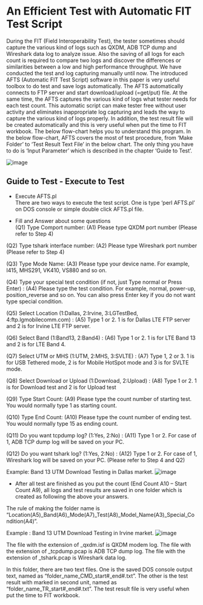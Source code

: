 # An Efficient Test with Automatic FIT Test Script

During the FIT (Field Interoperability Test), the tester sometimes should capture the various kind of logs such as QXDM, ADB TCP dump and Wireshark data log to analyze issue. Also the saving of all logs for each count is required to compare two logs and discover the differences or similarities between a low and high performance throughput. We have conducted the test and log capturing manually until now. The introduced AFTS (Automatic FIT Test Script) software in this paper is very useful toolbox to do test and save logs automatically. The AFTS automatically connects to FTP server and start download/upload (=get/put) file. At the same time, the AFTS captures the various kind of logs what tester needs for each test count. This automatic script can make tester free without user activity and eliminates inappropriate log capturing and leads the way to capture the various kind of logs properly. In addition, the test result file will be created automatically and this is very useful when put the time to FIT workbook. The below flow-chart helps you to understand this program. In the below flow-chart, AFTS covers the most of test procedure, from ‘Make Folder’ to ‘Test Result Text File’ in the below chart. The only thing you have to do is ‘Input Parameter’ which is described in the chapter ‘Guide to Test’.

![image](https://user-images.githubusercontent.com/77954837/114701710-1df4c800-9d5e-11eb-80d0-bbc22e2d9b16.png)

## Guide to Test - Execute to Test
- Execute AFTS.pl     
There are two ways to execute the test script. One is type ‘perl AFTS.pl’ on DOS console or simple double click AFTS.pl file.

- Fill and Answer about some questions  
(Q1) Type Comport number:
(A1) Please type QXDM port number (Please refer to Step 4)

(Q2) Type tshark interface number:
(A2) Please type Wireshark port number (Please refer to Step 4)

(Q3) Type Mode Name:
(A3) Please type your device name. For example, I415, MHS291, VK410, VS880 and so on.

(Q4) Type your special test condition (if not, just Type normal or Press Enter) :
(A4) Please type the test condition. For example, normal, power-up, position_reverse and so on. You can also press Enter key if you do not want type special condition.

(Q5) Select Location (1:Dallas, 2:Irvine, 3:LGTestBed, 4:ftp.lgmobilecomm.com) :
(A5) Type 1 or 2. 1 is for Dallas LTE FTP server and 2 is for Irvine LTE FTP server.

(Q6) Select Band (1:Band13, 2:Band4) :
(A6) Type 1 or 2. 1 is for LTE Band 13 and 2 is for LTE Band 4.

(Q7) Select UTM or MHS (1:UTM, 2:MHS, 3:SVLTE) :
(A7) Type 1, 2 or 3. 1 is for USB Tethered mode, 2 is for Mobile HotSpot mode and 3 is for SVLTE mode.

(Q8) Select Download or Upload (1:Download, 2:Upload) :
(A8) Type 1 or 2. 1 is for Download test and 2 is for Upload test

(Q9) Type Start Count:
(A9) Please type the count number of starting test. You would normally type 1 as starting count.

(Q10) Type End Count:
(A10) Please type the count number of ending test. You would normally type 15 as ending count.

(Q11) Do you want tcpdump log? (1:Yes, 2:No) :
(A11) Type 1 or 2. For case of 1, ADB TCP dump log will be saved on your PC. 

(Q12) Do you want tshark log? (1:Yes, 2:No) :
(A12) Type 1 or 2. For case of 1, Wireshark log will be saved on your PC. (Please refer to Step 4 and Q2)

Example: Band 13 UTM Download Testing in Dallas market.
![image](https://user-images.githubusercontent.com/77954837/114701852-50062a00-9d5e-11eb-88b9-266cb989c5dc.png)

- After all test are finished as you put the count (End Count A10 – Start Count A9), all logs and test results are saved in one folder which is created as following the above your answers.  

The rule of making the folder name is “Location(A5)_Band(A6)_Mode(A7)_Test(A8)_Model_Name(A3)_Special_Condition(A4)”. 

Example : Band 13 UTM Download Testing in Irvine market.
![image](https://user-images.githubusercontent.com/77954837/114701977-7330d980-9d5e-11eb-90b4-848527306ba0.png)

The file with the extension of _qxdm.isf is QXDM modem log.
The file with the extension of _tcpdump.pcap is ADB TCP dump log.
The file with the extension of _tshark.pcap is Wireshark data log.

In this folder, there are two text files. One is the saved DOS console output text, named as “folder_name_CMD_start#_end#.txt”. The other is the test result with marked in second unit, named as “folder_name_TR_start#_end#.txt”.  The test result file is very useful when put the time to FIT workbook.
